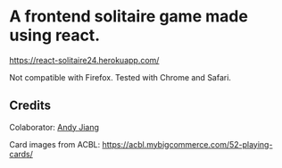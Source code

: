 # A frontend solitaire game made using react. 

https://react-solitaire24.herokuapp.com/

Not compatible with Firefox. Tested with Chrome and Safari.

## Credits

Colaborator: [Andy Jiang](https://github.com/davikrehalt)

Card images from ACBL: https://acbl.mybigcommerce.com/52-playing-cards/